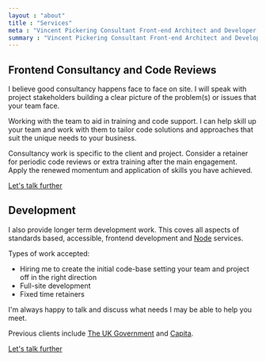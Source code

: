 ```yaml
---
layout : "about"
title : "Services"
meta : "Vincent Pickering Consultant Front-end Architect and Developer Services"
summary : "Vincent Pickering Consultant Front-end Architect and Developer Services"
---
```


## Frontend Consultancy and Code Reviews

I believe good consultancy happens face to face on site.  I will speak with project stakeholders building a clear picture of the problem(s) or issues that your team face.

Working with the team to aid in training and code support. I can help skill up your team and work with them to tailor code solutions and approaches that suit the unique needs to your business.

Consultancy work is specific to the client and project. Consider a retainer for periodic code reviews or extra training after the main engagement. Apply the renewed momentum and application of skills you have achieved.

[Let's talk further](mailto:{{site.data.author.email}}?subject=Consultancy)

## Development

I also provide longer term development work. This coves all aspects of standards based, accessible, frontend development and [Node](https://nodejs.org/en/) services.

Types of work accepted:

- Hiring me to create the initial code-base setting your team and project off in the right direction
- Full-site development
- Fixed time retainers

I'm always happy to talk and discuss what needs I may be able to help you meet.

Previous clients include [The UK Government](https://gov.uk) and [Capita](http://capita.com).

[Let's talk further](mailto:{{site.data.author.email}}?subject=Development)
